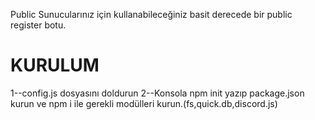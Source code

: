  Public Sunucularınız için kullanabileceğiniz basit derecede bir public register botu.
# KURULUM
1--config.js dosyasını doldurun
2--Konsola npm init yazıp package.json kurun ve npm i ile gerekli modülleri kurun.(fs,quick.db,discord.js)
